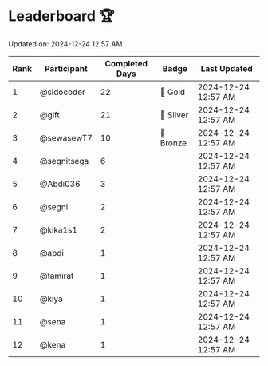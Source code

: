 # Leaderboard 🏆

Updated on: 2024-12-24 12:57 AM

| Rank | Participant       | Completed Days | Badge      | Last Updated         |
|------|-------------------|----------------|------------|----------------------|
| 1    | @sidocoder        | 22             | 🏅 Gold     | 2024-12-24 12:57 AM |
| 2    | @gift             | 21             | 🥈 Silver   | 2024-12-24 12:57 AM |
| 3    | @sewasewT7        | 10             | 🥉 Bronze   | 2024-12-24 12:57 AM |
| 4    | @segnitsega       | 6              |            | 2024-12-24 12:57 AM |
| 5    | @Abdi036          | 3              |            | 2024-12-24 12:57 AM |
| 6    | @segni            | 2              |            | 2024-12-24 12:57 AM |
| 7    | @kika1s1          | 2              |            | 2024-12-24 12:57 AM |
| 8    | @abdi             | 1              |            | 2024-12-24 12:57 AM |
| 9    | @tamirat          | 1              |            | 2024-12-24 12:57 AM |
| 10   | @kiya             | 1              |            | 2024-12-24 12:57 AM |
| 11   | @sena             | 1              |            | 2024-12-24 12:57 AM |
| 12   | @kena             | 1              |            | 2024-12-24 12:57 AM |
